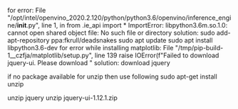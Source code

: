 for error:
File "/opt/intel/openvino_2020.2.120/python/python3.6/openvino/inference_engine/__init__.py", line 1, in <module>
    from .ie_api import *
ImportError: libpython3.6m.so.1.0: cannot open shared object file: No such file or directory
solution:
sudo add-apt-repository ppa:fkrull/deadsnakes
sudo apt update
sudo apt install libpython3.6-dev
for error while installing matplotlib:
      File "/tmp/pip-build-1__czfja/matplotlib/setup.py", line 139
        raise IOError(f"Failed to download jquery-ui.  Please download "
solution:
download jquery

if no package available for unzip then use following
sudo apt-get install unzip

unzip jquery
unzip jquery-ui-1.12.1.zip
